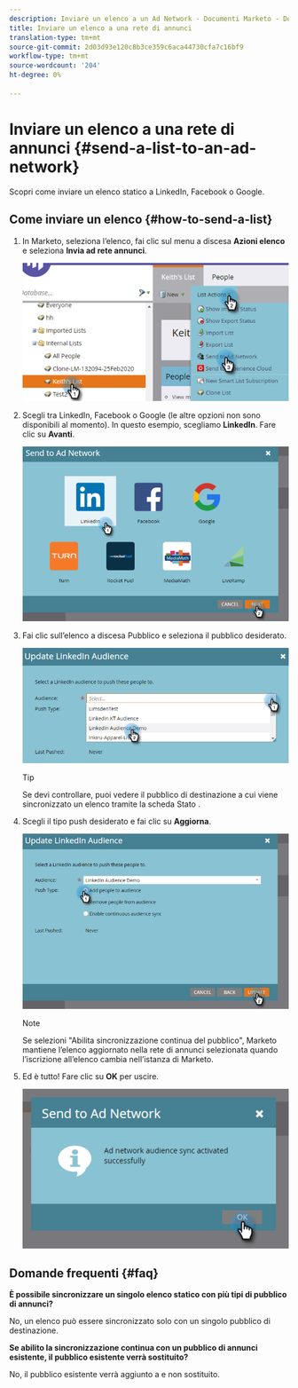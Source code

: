 ```yaml
---
description: Inviare un elenco a un Ad Network - Documenti Marketo - Documentazione del prodotto
title: Inviare un elenco a una rete di annunci
translation-type: tm+mt
source-git-commit: 2d03d93e120c8b3ce359c6aca44730cfa7c16bf9
workflow-type: tm+mt
source-wordcount: '204'
ht-degree: 0%

---
```



# Inviare un elenco a una rete di annunci {#send-a-list-to-an-ad-network}

Scopri come inviare un elenco statico a LinkedIn, Facebook o Google.

## Come inviare un elenco {#how-to-send-a-list}

1. In Marketo, seleziona l’elenco, fai clic sul menu a discesa **Azioni elenco** e seleziona **Invia ad rete annunci**.

   ![](assets/send-a-list-to-an-ad-network-1.png)

1. Scegli tra LinkedIn, Facebook o Google (le altre opzioni non sono disponibili al momento). In questo esempio, scegliamo **LinkedIn**. Fare clic su **Avanti**.

   ![](assets/send-a-list-to-an-ad-network-2.png)

1. Fai clic sull’elenco a discesa Pubblico e seleziona il pubblico desiderato.

   ![](assets/send-a-list-to-an-ad-network-3.png)

   >[!TIP]
   >
   >Se devi controllare, puoi vedere il pubblico di destinazione a cui viene sincronizzato un elenco tramite la scheda Stato .

1. Scegli il tipo push desiderato e fai clic su **Aggiorna**.

   ![](assets/send-a-list-to-an-ad-network-4.png)

   >[!NOTE]
   >
   >Se selezioni &quot;Abilita sincronizzazione continua del pubblico&quot;, Marketo mantiene l’elenco aggiornato nella rete di annunci selezionata quando l’iscrizione all’elenco cambia nell’istanza di Marketo.

1. Ed è tutto! Fare clic su **OK** per uscire.

   ![](assets/send-a-list-to-an-ad-network-5.png)

## Domande frequenti {#faq}

**È possibile sincronizzare un singolo elenco statico con più tipi di pubblico di annunci?**

No, un elenco può essere sincronizzato solo con un singolo pubblico di destinazione.

**Se abilito la sincronizzazione continua con un pubblico di annunci esistente, il pubblico esistente verrà sostituito?**

No, il pubblico esistente verrà aggiunto a e non sostituito.
